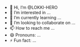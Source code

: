 - 👋 Hi, I’m @LOKKI-HERO
- 👀 I’m interested in ...
- 🌱 I’m currently learning ...
- 💞️ I’m looking to collaborate on ...
- 📫 How to reach me ...
- 😄 Pronouns: ...
- ⚡ Fun fact: ...

<!---
LOKKI-HERO/LOKKI-HERO is a ✨ special ✨ repository because its `README.md` (this file) appears on your GitHub profile.
You can click the Preview link to take a look at your changes.
--->
